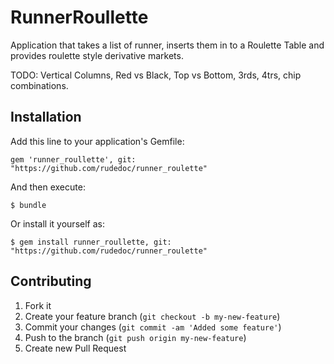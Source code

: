 # RunnerRoullette

Application that takes a list of runner, inserts them in to a Roulette Table and provides roulette style derivative markets.

TODO: Vertical Columns, Red vs Black, Top vs Bottom, 3rds, 4trs, chip combinations.

## Installation

Add this line to your application's Gemfile:

    gem 'runner_roullette', git: "https://github.com/rudedoc/runner_roulette"

And then execute:

    $ bundle

Or install it yourself as:

    $ gem install runner_roullette, git: "https://github.com/rudedoc/runner_roulette"

## Contributing

1. Fork it
2. Create your feature branch (`git checkout -b my-new-feature`)
3. Commit your changes (`git commit -am 'Added some feature'`)
4. Push to the branch (`git push origin my-new-feature`)
5. Create new Pull Request

